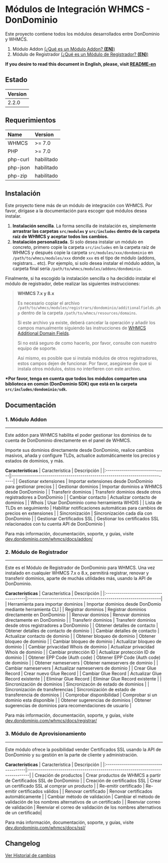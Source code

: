 # Módulos de Integración WHMCS - DonDominio

Este proyecto contiene todos los módulos desarrollados entre DonDominio y WHMCS.

1. Módulo Addon [(¿Qué es un Módulo Addon? **(EN)**)](https://developers.whmcs.com/addon-modules/) 
2. Módulo de Registrador [(¿Qué es un Módulo de Registrador? **(EN)**)](https://docs.whmcs.com/Addon_Modules_Management)

**If you desire to read this document in English, please, visit [README-en](README-en.md)**

## Estado
| Version |
|:--------|
| 2.2.0   |

## Requerimientos
| Name      | Version       |
|:----------|:--------------|
| WHMCS     | >= 7.0        |
| PHP       | >= 7.0        |
| php-curl  | habilitado    |
| php-json  | habilitado    |
| php-zip   | habilitado    |

## Instalación
Este proyecto tiene más de un módulo de integración con WHMCS. Por favor, dirígase a la documentación para escoger qué módulos desea instalar.

1. **Instalación sencilla**.
La forma sencilla de instalación es, simplemente **arrastrar las carpetas `src/modules` y `src/includes` dentro de la carpeta raíz de WHMCS y aceptar todos los cambios.**
2. **Instalación personalizada**.
Si solo desea instalar un módulo en concreto, primero copie la carpeta `src/includes` en la carpeta raíz de WHMCS
y después copie la carpeta `src/modules/xxx/dondominio` en `/path/to/whmcs/modules/xxx` donde `xxx` es el tipo de módulo (addons, registrars... etc).
Por ejemplo, si solo desea instalar el módulo addon, la carpeta final sería `/path/to/whmcs/modules/addons/dondominio`.

Finalmente, si ha escogido la instalación sencilla o ha decidido instalar el módulo de registrador, debe realizar las siguientes instrucciones:

>**WHMCS 7.x y 8.x**
>
>Es necesario copiar el archivo `/path/to/whmcs/modules/registrars/dondominio/additionalfields.php` dentro de la carpeta `/path/to/whmcs/resources/domains`.
>
>Si este archivo ya existe, deberá cancelar la operación y añadir los campos manualmente siguiendo las instrucciones de
>[WHMCS Additional Domain Fields](https://docs.whmcs.com/Additional_Domain_Fields).
>
>Si no está seguro de como hacerlo, por favor, consulte con nuestro equipo de soporte.
>
>Así mismo, es posible que si instala módulos de otros registradores, estos campos dejen de funcionar.
>Por favor, asegúrese de que si instala otros módulos, éstos no interfieren con este archivo.

**\*Por favor, tenga en cuenta que todos los módulos comparten una biblioteca en común (DonDominio SDK) que está en la carpeta `src/includes/dondominio/sdk`.**

## Documentación
### 1. Módulo Addon
---

Este addon para WHMCS habilita el poder gestionar los dominios de tu cuenta de DonDominio directamente en el panel de WHMCS.

Importe sus dominios directamente desde DonDominio, realice cambios masivos, añada y configure TLDs, actualice automáticamente los precios y estados de dominios, y más.

**Características**
| Característica                | Descripción                                                                   |
|:------------------------------|:------------------------------------------------------------------------------|
| Gestionar extensiones         | Importar extensiones desde DonDominio para gestionar precios                  |
| Gestionar dominios            | Importar dominios a WHMCS desde DonDominio                                    |
| Transferir dominios           | Transferir dominios desde otros registradores a DonDominio                    |
| Cambiar contacto              | Actualizar contacto de dominios                                               |
| Whois                         | Usar DonDominio como herramienta WHOIS                                        |
| Lista de TLDs en seguimiento  | Habilitar notificaciones automáticas para cambios de precios en extensiones   |
| Sincronización                | Sincronización cada día con DonDominio                                        |
| Gestionar Certificados SSL    | Gestionar los certificados SSL relacionados con tu cuenta API de DonDominio   |

Para más información, documentación, soporte, y guías, visite [dev.dondominio.com/whmcs/docs/addon/](https://dev.dondominio.com/whmcs/docs/addon/)

### 2. Módulo de Registrador
---

Este es el Módulo de Registrador de DonDominio para WHMCS. Una vez instalado en cualquier WHMCS 7.x o 8.x,
permitirá registrar, renovar y transferir dominios, aparte de muchás utilidades más, usando la API de DonDominio.

**Características**
| Característica                        | Descripción                                                       |
|:--------------------------------------|:------------------------------------------------------------------|
| Herramienta para importar dominios    | Importar dominios desde DonDomio mediante herramienta CLI         |
| Registrar dominios                    | Registrar dominios directamente en DonDominio                     |
| Renovar dominios                      | Renovar dominios directamente en DonDominio                       |
| Transferir dominios                   | Transferir dominios desde otros registradores a DonDominio        |
| Obtener detalles de contacto          | Obtener detalles de contacto de dominio                           |
| Cambiar detalles de contacto          | Actualizar contacto de dominio                                    |
| Obtener bloqueo de dominio            | Obtener bloqueo de dominio                                        |
| Cambiar bloqueo de dominio            | Actualizar bloqueo de dominio                                     |
| Cambiar privacidad Whois de dominio   | Actualizar privacidad Whois de dominio                            |
| Cambiar protección ID                 | Actualizar protección ID de dominio                               |
| Obtener EPP Code (Auth code)          | Obtener EPP Code (Auth code) de dominio                           |
| Obtener nameservers                   | Obtener nameservers de dominio                                    |
| Cambiar nameservers                   | Actualizar nameservers de dominio                                 |
| Crear Glue Record                     | Crear nuevo Glue Record                                           |
| Cambiar Glue Record                   | Actualizar Glue Record existente                                  |
| Eliminar Glue Record                  | Eliminar Glue Record existente                                    |
| Sincronización de dominios            | Sincronizacón de estado de dominios                               |
| Sincronización de transferencias      | Sincronización de estado de transferencia de dominios             |
| Comprobar disponibilidad              | Comprobar si un dominio esta disponible                           |
| Obtener sugerencias de dominios       | Obtener sugerencias de dominios para recomendaciones de usuario   |

Para más información, documentación, soporte, y guías, visite [dev.dondominio.com/whmcs/docs/registrar/](https://dev.dondominio.com/whmcs/docs/registrar/)

### 3. Módulo de Aprovisionamiento
---

Este módulo ofrece la posibilidad vender Certificados SSL usando la API de DonDominio y su gestión en la parte de cliente y administración.

**Características**
| Característica                        | Descripción                                                                   |
|:--------------------------------------|:------------------------------------------------------------------------------|
| Creación de productos                 | Crear productos de WHMCS a partir de Certificados SSL de DonDominio           |
| Creación de certificados SSL          | Crear un certificado SSL al comprar un producto                               |
| Re-emitir certificado                 | Re-emitir certificados válidos                                                |
| Renovar certificado                   | Renovar certificados automáticamente                                          |
| Cambiar método de validación          | Cambiar el método de validación de los nombres alternativos de un certificado |
| Reenviar correo de validación         | Reenviar el correo de validación de los nombres alternativos de un certificado|

Para más información, documentación, soporte, y guías, visite [dev.dondominio.com/whmcs/docs/ssl/](https://dev.dondominio.com/whmcs/docs/ssl/)

## Changelog

[Ver Historial de cambios](CHANGELOG-es.md)